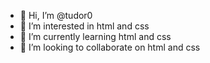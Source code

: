 - 👋 Hi, I’m @tudor0
- 👀 I’m interested in html and css
- 🌱 I’m currently learning html and css
- 💞️ I’m looking to collaborate on html and css
